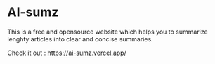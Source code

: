 # AI-sumz
This is a free and opensource website which helps you to summarize lenghty articles into clear and concise summaries.

Check it out :  https://ai-sumz.vercel.app/
